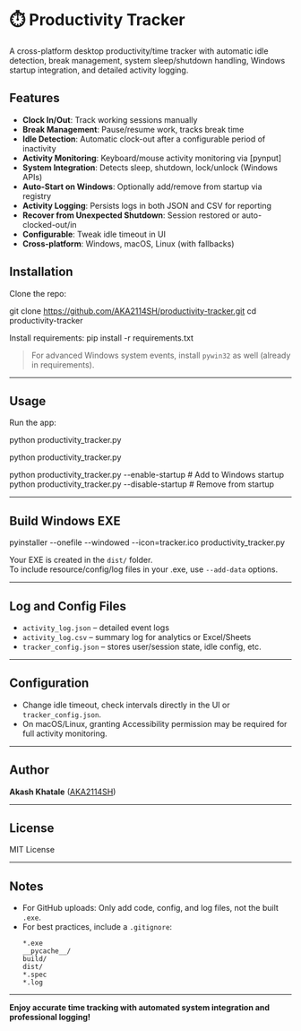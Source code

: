 # ⏱️ Productivity Tracker

A cross-platform desktop productivity/time tracker with automatic idle detection, break management, system sleep/shutdown handling, Windows startup integration, and detailed activity logging.

## Features

- **Clock In/Out**: Track working sessions manually
- **Break Management**: Pause/resume work, tracks break time
- **Idle Detection**: Automatic clock-out after a configurable period of inactivity
- **Activity Monitoring**: Keyboard/mouse activity monitoring via [pynput]
- **System Integration**: Detects sleep, shutdown, lock/unlock (Windows APIs)
- **Auto-Start on Windows**: Optionally add/remove from startup via registry
- **Activity Logging**: Persists logs in both JSON and CSV for reporting
- **Recover from Unexpected Shutdown**: Session restored or auto-clocked-out/in
- **Configurable**: Tweak idle timeout in UI
- **Cross-platform**: Windows, macOS, Linux (with fallbacks)

## Installation

Clone the repo:

git clone https://github.com/AKA2114SH/productivity-tracker.git
cd productivity-tracker


Install requirements:
pip install -r requirements.txt


> For advanced Windows system events, install `pywin32` as well (already in requirements).

---

## Usage

Run the app:


python productivity_tracker.py


python productivity_tracker.py

python productivity_tracker.py --enable-startup # Add to Windows startup
python productivity_tracker.py --disable-startup # Remove from startup



---

## Build Windows EXE

pyinstaller --onefile --windowed --icon=tracker.ico productivity_tracker.py


Your EXE is created in the `dist/` folder.  
To include resource/config/log files in your .exe, use `--add-data` options.

---

## Log and Config Files

- `activity_log.json` – detailed event logs
- `activity_log.csv` – summary log for analytics or Excel/Sheets
- `tracker_config.json` – stores user/session state, idle config, etc.

---

## Configuration

- Change idle timeout, check intervals directly in the UI or `tracker_config.json`.
- On macOS/Linux, granting Accessibility permission may be required for full activity monitoring.

---

## Author

**Akash Khatale** ([AKA2114SH](https://github.com/AKA2114SH))

---

## License

MIT License

---

## Notes

- For GitHub uploads: Only add code, config, and log files, not the built `.exe`.
- For best practices, include a `.gitignore`:
    ```
    *.exe
    __pycache__/
    build/
    dist/
    *.spec
    *.log
    ```
---

**Enjoy accurate time tracking with automated system integration and professional logging!**
